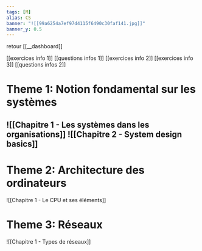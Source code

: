 ```yaml
---
tags: [M] 
alias: CS
banner: "![[99a6254a7ef97d4115f6490c30faf141.jpg]]"
banner_y: 0.5
---
```


retour [[__dashboard]]

[[exercices info 1]]
[[questions infos 1]]
[[exercices info 2]]
[[exercices info 3]]
[[questions infos 2]]

# Theme 1: Notion fondamental sur les systèmes
![[Chapitre 1 - Les systèmes dans les organisations]]
![[Chapitre 2 - System design basics]]
---
# Theme 2: Architecture des ordinateurs
 ![[Chapitre 1 - Le CPU et ses éléments]]

# Theme 3: Réseaux
![[Chapitre 1 - Types de réseaux]]
